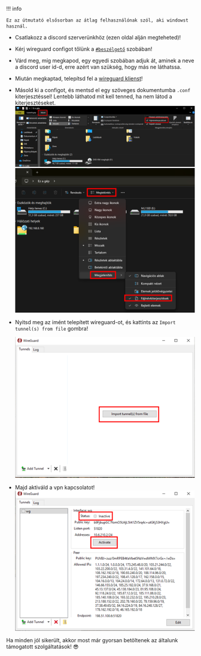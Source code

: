 !!! info
    
    Ez az útmutató elsősorban az átlag felhasználónak szól, aki windowst használ.

- Csatlakozz a discord szerverünkhöz (ezen oldal alján megteheted)!
- Kérj wireguard configot tőlünk a [`#beszélgető`]() szobában!
- Várd meg, míg megkapod, egy egyedi szobában adjuk át, aminek a neve a discord user id-d, erre azért van szükség, hogy más ne láthatssa.
- Miután megkaptad, telepítsd fel a [wireguard klienst](https://download.wireguard.com/windows-client/wireguard-installer.exe)!
- Másold ki a configot, és mentsd el egy szöveges dokumentumba `.conf` kiterjesztéssel! Lentebb láthatod mit kell tenned, ha nem látod a kiterjesztéseket.
![](../assets/ext-win10.png)
![](../assets/ext-win11.png)
- Nyitsd meg az imént telepített wireguard-ot, és kattints az `Import tunnel(s) from file` gombra!

    ![](../assets/wg1.png)

- Majd aktiváld a vpn kapcsolatot!
![](../assets/wg2.png)

Ha minden jól sikerült, akkor most már gyorsan betöltenek az általunk támogatott szolgáltatások! :sunglasses:
